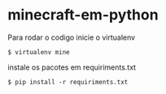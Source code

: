 # minecraft-em-python

Para rodar o codigo inicie o virtualenv

```
$ virtualenv mine
```
instale os pacotes em requiriments.txt

```
$ pip install -r requiriments.txt
```